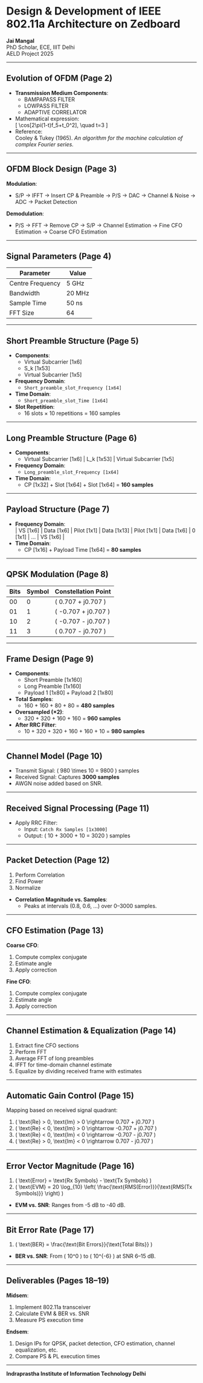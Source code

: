 # Design & Development of IEEE 802.11a Architecture on Zedboard  
**Jai Mangal**  
PhD Scholar, ECE, IIIT Delhi  
AELD Project 2025  

---

## Evolution of OFDM (Page 2)  
- **Transmission Medium Components**:  
  - BAMPAPASS FILTER  
  - LOWPASS FILTER  
  - ADAPTIVE CORRELATOR  
- Mathematical expression:  
  \[ \cos[2\pi(1-t)f_5+t_0^2], \quad t=3 \]  
- Reference:  
  Cooley & Tukey (1965). *An algorithm for the machine calculation of complex Fourier series.*  

---

## OFDM Block Design (Page 3)  
**Modulation**:  
- S/P → IFFT → Insert CP & Preamble → P/S → DAC → Channel & Noise → ADC → Packet Detection  

**Demodulation**:  
- P/S → FFT → Remove CP → S/P → Channel Estimation → Fine CFO Estimation → Coarse CFO Estimation  

---

## Signal Parameters (Page 4)  
| Parameter          | Value      |  
|---------------------|------------|  
| Centre Frequency    | 5 GHz      |  
| Bandwidth           | 20 MHz     |  
| Sample Time         | 50 ns      |  
| FFT Size            | 64         |  

---

## Short Preamble Structure (Page 5)  
- **Components**:  
  - Virtual Subcarrier [1x6]  
  - S_k [1x53]  
  - Virtual Subcarrier [1x5]  
- **Frequency Domain**:  
  - `Short_preamble_slot_Frequency [1x64]`  
- **Time Domain**:  
  - `Short_preamble_slot_Time [1x64]`  
- **Slot Repetition**:  
  - 16 slots × 10 repetitions = 160 samples  

---

## Long Preamble Structure (Page 6)  
- **Components**:  
  - Virtual Subcarrier [1x6] | L_k [1x53] | Virtual Subcarrier [1x5]  
- **Frequency Domain**:  
  - `Long_preamble_slot_Frequency [1x64]`  
- **Time Domain**:  
  - CP [1x32] + Slot [1x64] + Slot [1x64] = **160 samples**  

---

## Payload Structure (Page 7)  
- **Frequency Domain**:  
  | VS [1x6] | Data [1x6] | Pilot [1x1] | Data [1x13] | Pilot [1x1] | Data [1x6] | 0 [1x1] | ... | VS [1x6] |  
- **Time Domain**:  
  - CP [1x16] + Payload Time [1x64] = **80 samples**  

---

## QPSK Modulation (Page 8)  
| Bits | Symbol | Constellation Point        |  
|------|--------|----------------------------|  
| 00   | 0      | \( 0.707 + j0.707 \)       |  
| 01   | 1      | \( -0.707 + j0.707 \)      |  
| 10   | 2      | \( -0.707 - j0.707 \)      |  
| 11   | 3      | \( 0.707 - j0.707 \)       |  

---

## Frame Design (Page 9)  
- **Components**:  
  - Short Preamble [1x160]  
  - Long Preamble [1x160]  
  - Payload 1 [1x80] + Payload 2 [1x80]  
- **Total Samples**:  
  - 160 + 160 + 80 + 80 = **480 samples**  
- **Oversampled (×2)**:  
  - 320 + 320 + 160 + 160 = **960 samples**  
- **After RRC Filter**:  
  - 10 + 320 + 320 + 160 + 160 + 10 = **980 samples**  

---

## Channel Model (Page 10)  
- Transmit Signal: \( 980 \times 10 = 9800 \) samples  
- Received Signal: Captures **3000 samples**  
- AWGN noise added based on SNR.  

---

## Received Signal Processing (Page 11)  
- Apply RRC Filter:  
  - Input: `Catch Rx Samples [1x3000]`  
  - Output: \( 10 + 3000 + 10 = 3020 \) samples  

---

## Packet Detection (Page 12)  
1. Perform Correlation  
2. Find Power  
3. Normalize  
- **Correlation Magnitude vs. Samples**:  
  - Peaks at intervals (0.8, 0.6, ...) over 0–3000 samples.  

---

## CFO Estimation (Page 13)  
**Coarse CFO**:  
1. Compute complex conjugate  
2. Estimate angle  
3. Apply correction  

**Fine CFO**:  
1. Compute complex conjugate  
2. Estimate angle  
3. Apply correction  

---

## Channel Estimation & Equalization (Page 14)  
1. Extract fine CFO sections  
2. Perform FFT  
3. Average FFT of long preambles  
4. IFFT for time-domain channel estimate  
5. Equalize by dividing received frame with estimates  

---

## Automatic Gain Control (Page 15)  
Mapping based on received signal quadrant:  
1. \( \text{Re} > 0, \text{Im} > 0 \rightarrow 0.707 + j0.707 \)  
2. \( \text{Re} < 0, \text{Im} > 0 \rightarrow -0.707 + j0.707 \)  
3. \( \text{Re} < 0, \text{Im} < 0 \rightarrow -0.707 - j0.707 \)  
4. \( \text{Re} > 0, \text{Im} < 0 \rightarrow 0.707 - j0.707 \)  

---

## Error Vector Magnitude (Page 16)  
1. \( \text{Error} = \text{Rx Symbols} - \text{Tx Symbols} \)  
2. \( \text{EVM} = 20 \log_{10} \left( \frac{\text{RMS(Error)}}{\text{RMS(Tx Symbols)}} \right) \)  
- **EVM vs. SNR**: Ranges from -5 dB to -40 dB.  

---

## Bit Error Rate (Page 17)  
1. \( \text{BER} = \frac{\text{Bit Errors}}{\text{Total Bits}} \)  
- **BER vs. SNR**: From \( 10^0 \) to \( 10^{-6} \) at SNR 6–15 dB.  

---

## Deliverables (Pages 18–19)  
**Midsem**:  
1. Implement 802.11a transceiver  
2. Calculate EVM & BER vs. SNR  
3. Measure PS execution time  

**Endsem**:  
1. Design IPs for QPSK, packet detection, CFO estimation, channel equalization, etc.  
2. Compare PS & PL execution times  

---

**Indraprastha Institute of Information Technology Delhi**  